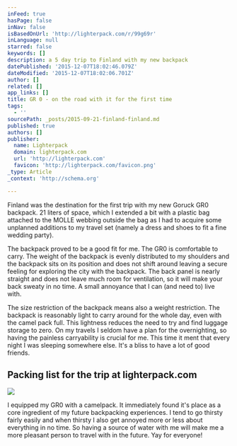 ```yaml
---
inFeed: true
hasPage: false
inNav: false
isBasedOnUrl: 'http://lighterpack.com/r/99g69r'
inLanguage: null
starred: false
keywords: []
description: a 5 day trip to Finland with my new backpack
datePublished: '2015-12-07T18:02:46.079Z'
dateModified: '2015-12-07T18:02:06.701Z'
author: []
related: []
app_links: []
title: GR 0 - on the road with it for the first time
tags:
  - ''
sourcePath: _posts/2015-09-21-finland-finland.md
published: true
authors: []
publisher:
  name: Lighterpack
  domain: lighterpack.com
  url: 'http://lighterpack.com'
  favicon: 'http://lighterpack.com/favicon.png'
_type: Article
_context: 'http://schema.org'

---
```

Finland was the destination for the first trip with my new Goruck GR0 backpack.  21 liters of space, which I extended a bit with a plastic bag attached to the MOLLE webbing outside the bag as I had to acquire some unplanned additions to my travel set (namely a dress and shoes to fit a fine wedding party).

The backpack proved to be a good fit for me. The GR0 is comfortable to carry. The weight of the backpack is evenly distributed to my shoulders and the backpack sits on its position and does not shift around leaving a secure feeling for exploring the city with the backpack. The back panel is nearly straight and does not leave much room for ventilation, so it will make your back sweaty in no time. A small annoyance that I can (and need to) live with. 

The size restriction of the backpack means also a weight restriction. The backpack is reasonably light to carry around for the whole day, even with the camel pack full. This lightness reduces the need to try and find luggage storage to zero. On my travels I seldom have a plan for the overnighting, so having the painless carryability is crucial for me. This time it ment that every night I was sleeping somewhere else. It's a bliss to have a lot of good friends.

<article style=""><h1>Packing list for the trip at lighterpack.com</h1><img src="http://i.imgur.com/q1nJS48s.jpg" /></article>

I equipped my GR0 with a camelpack. It immediately found it's place as a core ingredient of my future backpacking experiences. I tend to go thirsty fairly easily and when thirsty I also get annoyed more or less about everything in no time. So having a source of water with me will make me a more pleasant person to travel with in the future. Yay for everyone!